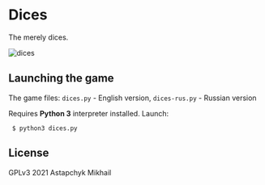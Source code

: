 # Dices

The merely dices.


![dices](../fig/dices.png)


## Launching the game

The game files: `dices.py` - English version, `dices-rus.py` - Russian version

Requires **Python 3** interpreter installed. Launch:

     $ python3 dices.py
 
 
 ## License

GPLv3 2021 Astapchyk Mikhail

